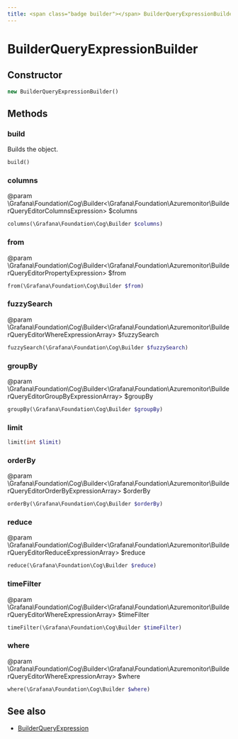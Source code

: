 ```yaml
---
title: <span class="badge builder"></span> BuilderQueryExpressionBuilder
---
```

# <span class="badge builder"></span> BuilderQueryExpressionBuilder

## Constructor

```php
new BuilderQueryExpressionBuilder()
```
## Methods

### <span class="badge object-method"></span> build

Builds the object.

```php
build()
```

### <span class="badge object-method"></span> columns

@param \Grafana\Foundation\Cog\Builder<\Grafana\Foundation\Azuremonitor\BuilderQueryEditorColumnsExpression> $columns

```php
columns(\Grafana\Foundation\Cog\Builder $columns)
```

### <span class="badge object-method"></span> from

@param \Grafana\Foundation\Cog\Builder<\Grafana\Foundation\Azuremonitor\BuilderQueryEditorPropertyExpression> $from

```php
from(\Grafana\Foundation\Cog\Builder $from)
```

### <span class="badge object-method"></span> fuzzySearch

@param \Grafana\Foundation\Cog\Builder<\Grafana\Foundation\Azuremonitor\BuilderQueryEditorWhereExpressionArray> $fuzzySearch

```php
fuzzySearch(\Grafana\Foundation\Cog\Builder $fuzzySearch)
```

### <span class="badge object-method"></span> groupBy

@param \Grafana\Foundation\Cog\Builder<\Grafana\Foundation\Azuremonitor\BuilderQueryEditorGroupByExpressionArray> $groupBy

```php
groupBy(\Grafana\Foundation\Cog\Builder $groupBy)
```

### <span class="badge object-method"></span> limit

```php
limit(int $limit)
```

### <span class="badge object-method"></span> orderBy

@param \Grafana\Foundation\Cog\Builder<\Grafana\Foundation\Azuremonitor\BuilderQueryEditorOrderByExpressionArray> $orderBy

```php
orderBy(\Grafana\Foundation\Cog\Builder $orderBy)
```

### <span class="badge object-method"></span> reduce

@param \Grafana\Foundation\Cog\Builder<\Grafana\Foundation\Azuremonitor\BuilderQueryEditorReduceExpressionArray> $reduce

```php
reduce(\Grafana\Foundation\Cog\Builder $reduce)
```

### <span class="badge object-method"></span> timeFilter

@param \Grafana\Foundation\Cog\Builder<\Grafana\Foundation\Azuremonitor\BuilderQueryEditorWhereExpressionArray> $timeFilter

```php
timeFilter(\Grafana\Foundation\Cog\Builder $timeFilter)
```

### <span class="badge object-method"></span> where

@param \Grafana\Foundation\Cog\Builder<\Grafana\Foundation\Azuremonitor\BuilderQueryEditorWhereExpressionArray> $where

```php
where(\Grafana\Foundation\Cog\Builder $where)
```

## See also

 * <span class="badge object-type-class"></span> [BuilderQueryExpression](./object-BuilderQueryExpression.md)
